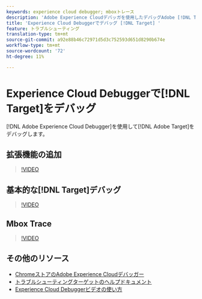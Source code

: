 ```yaml
---
keywords: experience cloud debugger; mboxトレース
description: 'Adobe Experience Cloudデバッガを使用したデバッグAdobe [!DNL Target] '
title: 'Experience Cloud Debuggerでデバッグ [!DNL Target] '
feature: トラブルシューティング
translation-type: tm+mt
source-git-commit: a92e88b46c72971d5d3c752593d651d8290b674e
workflow-type: tm+mt
source-wordcount: '72'
ht-degree: 11%

---
```



# Experience Cloud Debuggerで[!DNL Target]をデバッグ

[!DNL Adobe Experience Cloud Debugger]を使用して[!DNL Adobe Target]をデバッグします。

## 拡張機能の追加

>[!VIDEO](https://video.tv.adobe.com/v/23114/?quality=12)

## 基本的な[!DNL Target]デバッグ

>[!VIDEO](https://video.tv.adobe.com/v/23115/?quality=12)

## Mbox Trace

>[!VIDEO](https://video.tv.adobe.com/v/23113/?quality=12)

## その他のリソース

+ [ChromeストアのAdobe Experience Cloudデバッガー](https://chrome.google.com/webstore/detail/adobe-experience-cloud-de/ocdmogmohccmeicdhlhhgepeaijenapj?hl=en)
+ [トラブルシューティングターゲットのヘルプドキュメント](/help/r-troubleshooting-target/troubleshooting-target.md)
+ [Experience Cloud Debuggerビデオの使い方](https://helpx.adobe.com/marketing-cloud-core/kt/using/experience-cloud-debugger-feature-video-use.html)
